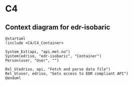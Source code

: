 # C4

## Context diagram for edr-isobaric

```plantuml
@startuml
!include <C4/C4_Container>

System_Ext(api, "api.met.no")
System(edriso, "edr-isobaric", "Container")
Person(user, "User", "")

Rel_U(edriso, api, "Fetch and parse data file")
Rel_U(user, edriso, "Gets access to EDR compliant API")
@enduml
```
